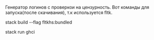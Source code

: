 Генератор логинов c проверкои на цензурность. Вот команды для запуска(после скачивания), т.к используется fltk.

stack build --flag fltkhs:bundled

stack run ghci
